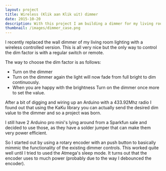 ```yaml
---
layout: project
title: Wireless (Klik aan Klik uit) dimmer
date: 2015-10-20
description: With this project I am building a dimmer for my living room lamp.
thumbnail: /images/dimmer_case.png
---
```

I recently replaced the wall dimmer of my living room lighting with a wireless controlled version.
This is all very nice but the only way to control the dim factor is with a regular switch or remote.

The way to choose the dim factor is as follows:

* Turn on the dimmer
* Turn on the dimmer again the light will now fade from full bright to dim continuously.
* When you are happy with the brightness Turn on the dimmer once more to set the value.

After a bit of digging and wiring up an Arduino with a 433.92Mhz radio I found out that using the KaKu library you can actually send the desired dim value to the dimmer and so a project was born.

I still have 2 Arduino pro mini's lying around from a Sparkfun sale and decided to use those, as they have a solder jumper that can make them very power efficient.

So I started out by using a rotary encoder with an push button to basically mimmic the functionality of the existing dimmer controls. This worked quite well until I tried to used the Atmega's sleep mode. It turns out that the encoder uses to much power (probably due to the way I debounced the encoder).
